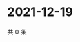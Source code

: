 # 2021-12-19

共 0 条

<!-- BEGIN WEIBO -->
<!-- 最后更新时间 Sun Dec 19 2021 12:11:29 GMT+0800 (China Standard Time) -->

<!-- END WEIBO -->
